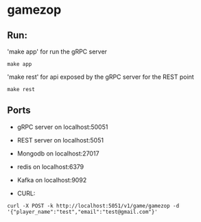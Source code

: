 # gamezop

## Run:

'make app' for run the gRPC server

```
make app
```

'make rest' for api exposed by the gRPC server for the REST point

```
make rest
```

## Ports
* gRPC server on localhost:50051
* REST server on localhost:5051
* Mongodb on localhost:27017
* redis on localhost:6379
* Kafka on localhost:9092


* CURL:

```
curl -X POST -k http://localhost:5051/v1/game/gamezop -d '{"player_name":"test","email":"test@gmail.com"}'
```
